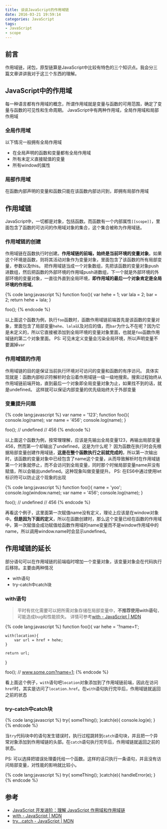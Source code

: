 ```yaml
---
title: 谈谈JavaScript的作用域链
date: 2016-03-21 19:59:14
categories: JavaScript
tags:
- JavaScript
- scope
---
```


## 前言

作用域链，闭包，原型链算是JavaScript中比较有特色的三个知识点。我会分三篇文章讲讲我对于这三个东西的理解。

## JavaScript中的作用域

每一种语言都有作用域的概念，所谓作用域就是变量与函数的可用范围，确定了变量与函数的可见性和生命周期。
JavaScript中有两种作用域，全局作用域和局部作用域

<!-- More -->

### 全局作用域

以下情况一般拥有全局作用域
* 在全局声明的函数和变量都有全局作用域
* 所有未定义直接赋值的变量
* 所有window的属性

### 局部作用域

在函数内部声明的变量和函数只能在该函数内部访问到，即拥有局部作用域

## 作用域链

JavaScript中，一切都是对象，包括函数。而函数有一个内部属性`[[scope]]`，里面包含了函数的可访问的作用域对象的集合，这个集合被称为作用域链。

### 作用域链的创建

作用域链在函数执行时创建。**作用域链的前端，始终是当前环境的变量对象**。如果这个环境是函数，则将其活动对象作为变量对象，里面包含了该函数的所有局部变量，参数以及this。
把作用域链当成一个对象数组，先把该函数的变量对象push进数组，然后把函数的外部环境的作用域push进数组，下一个就是外部环境的外部环境的变量对象，一直往外直到全局环境，**即作用域的最后一个对象肯定是全局环境的作用域**。

{% code lang:javascript %}
function foo(){
    var hehe = 1;
    var lala = 2;
    bar = 2;
    return hehe + lala;
}

foo();
{% endcode %}

以上面这个函数为例，执行`foo`函数时，函数作用域链前端首先是该函数的变量对象，里面包含了局部变量`hehe`、`lala`以及对应的值，而`bar`为什么不在呢？因为它是未定义的，所以它直接被添加到全局环境的变量对象里面，也就是`foo`函数作用域链的第二个对象里面。
PS: 可见未定义变量会污染全局环境，所以声明变量不要漏掉`var`

###  作用域链的作用

作用域链的目的是保证当前执行环境对可访问的变量和函数的有序访问。
具体实现就是：函数内部标识符解析时会沿着作用域链一级一级地搜索。搜索过程始终从作用域链前端开始，直到最后一个对象即全局变量对象为止，如果找不到的话，就是undefined。
这样就可以保证内部变量的优先级始终大于外部变量

### 变量提升问题

{% code lang:javascript %}
var name = '123';
function foo(){
    console.log(name);
    var name = '456';
    console.log(name);
}

foo(); // undefined
       // 456
{% endcode %}

以上面这个函数为例，按常理理解，应该是先输出全局变量123，再输出局部变量456，然而第一个却输出了undefined，这是为什么呢？
因为函数在执行时会先根据局部变量创建作用域链，**这是在整个函数执行之前就完成的**，所以第一次输出时，该函数的变量对象中已经包含了name这个变量，从而导致解析时在作用域链第一个对象就停止，而不会访问到全局变量，同时那个时候局部变量name并没有赋值，所以会输出undefined。这种现象叫做变量提升。
PS: 在ES6中通过使用let标识符可以防止这个现象的出现

{% code lang:javascript %}
function foo(){
    name = 'yoo';
    console.log(window.name);
    var name = '456';
    console.log(name);
}

foo(); // undefined
       // 456
{% endcode %}

再看这个例子，这里面第一次赋值name没有定义，理论上应该是在window对象中。**但是因为下面的定义**，所以在函数创建时，那么这个变量已经在函数的作用域中，第一次赋值会成功赋值给函数作用域的name变量而不是window作用域中的name，所以调用window.name时会显示undefined。

## 作用域链的延长

部分语句可以在作用域链的前端临时增加一个变量对象，该变量对象会在代码执行后移除。主要由两种情况

* with语句
* try-catch中catch块

### with语句

> 平时有优化需要可以把所需对象存储在局部变量中，**不推荐使用with语句**，可能造成bug和性能损失。
> 详情可参考[with - JavaScript | MDN](https://developer.mozilla.org/zh-CN/docs/Web/JavaScript/Reference/Statements/with)

{% code lang:javascript %}
function foo(){
    var hehe = '?name=1';

    with(location){
        var url = href + hehe;
    }

    return url;
}

foo(); // www.some.com?name=1;
{% endcode %}

看上面这个例子，`with`语句吧`location`对象添加到了作用域链前端，因此在访问`href`时，其实是访问了`location.href`。在`with`语句执行完毕后，作用域链就返回之前的状态

### try-catch中catch块

{% code lang:javascript %}
try{
    someThing();
}catch(e){
    console.log(e);
}
{% endcode %}

当`try`代码块中的语句发生错误时，执行过程跳转到`catch`语句块，并且把一个异常对象添加到作用域链的头部。在`catch`语句执行完毕后，作用域链就返回之前的状态。

PS: 可以选择把错误处理委托给一个函数。这样的话只执行一条语句，并且没有访问局部变量，对性能的影响就比较小。

{% code lang:javascript %}
try{
    someThing();
}catch(e){
    handleError(e);
}
{% endcode %}

## 参考

* [JavaScript 开发进阶：理解 JavaScript 作用域和作用域链](http://www.cnblogs.com/lhb25/archive/2011/09/06/javascript-scope-chain.html)
* [with - JavaScript | MDN](https://developer.mozilla.org/zh-CN/docs/Web/JavaScript/Reference/Statements/with)
* [try...catch - JavaScript | MDN](https://developer.mozilla.org/zh-CN/docs/Web/JavaScript/Reference/Statements/try...catch)
